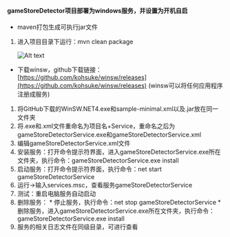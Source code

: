 #### gameStoreDetector项目部署为windows服务，并设置为开机自启
* maven打包生成可执行jar文件
1. 进入项目目录下运行：mvn clean package

     ![Alt text](./生成jar包.png)

* 下载winsw，github下载链接：[https://github.com/kohsuke/winsw/releases](https://github.com/kohsuke/winsw/releases)
(winsw可以将任何应用程序注册成服务)
1. 将GitHub下载的WinSW.NET4.exe和sample-minimal.xml以及.jar放在同一文件夹
&nbsp;
2. 将.exe和.xml文件重命名为项目名+Service，重命名之后为gameStoreDetectorService.exe和gameStoreDetectorService.xml
3. 编辑gameStoreDetectorService.xml文件
4. 安装服务：打开命令提示符界面，进入gameStoreDetectorService.exe所在文件夹，执行命令：gameStoreDetectorService.exe install
5. 启动服务：打开命令提示符界面，执行命令：net start gameStoreDetectorService
6. 运行->输入services.msc，查看服务gameStoreDetectorService
7. 测试：重启电脑服务自动启动
8. 删除服务：
       * 停止服务，执行命令：net stop gameStoreDetectorService
       * 删除服务，进入gameStoreDetectorService.exe所在文件夹，执行命令：gameStoreDetectorService.exe install
9. 服务的相关日志文件在同级目录，可进行查看